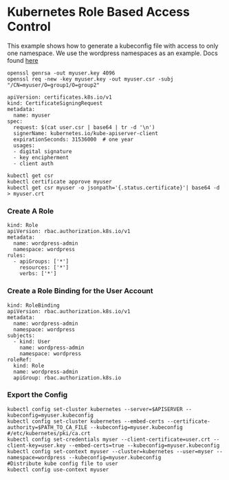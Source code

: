 # Kubernetes Role Based Access Control
This example shows how to generate a kubeconfig file with access to only one namespace. We use the wordpress namespaces as an example.
Docs found [here](https://kubernetes.io/docs/reference/access-authn-authz/certificate-signing-requests/#normal-user)

```
openssl genrsa -out myuser.key 4096
openssl req -new -key myuser.key -out myuser.csr -subj "/CN=myuser/O=group1/O=group2"
```
```
apiVersion: certificates.k8s.io/v1
kind: CertificateSigningRequest
metadata:
  name: myuser
spec:
  request: $(cat user.csr | base64 | tr -d '\n')
  signerName: kubernetes.io/kube-apiserver-client
  expirationSeconds: 31536000  # one year
  usages:
  - digital signature
  - key encipherment
  - client auth
```
```
kubectl get csr
kubectl certificate approve myuser
kubectl get csr myuser -o jsonpath='{.status.certificate}'| base64 -d > myuser.crt
```

### Create A Role
```
kind: Role
apiVersion: rbac.authorization.k8s.io/v1
metadata:
  name: wordpress-admin
  namespace: wordpress
rules:
  - apiGroups: ['*']
    resources: ['*']
    verbs: ['*']
```
### Create a Role Binding for the User Account
```
kind: RoleBinding
apiVersion: rbac.authorization.k8s.io/v1
metadata:
  name: wordpress-admin
  namespace: wordpress
subjects:
  - kind: User
    name: wordpress-admin
    namespace: wordpress
roleRef:
  kind: Role
  name: wordpress-admin
  apiGroup: rbac.authorization.k8s.io
```
### Export the Config
```
kubectl config set-cluster kubernetes --server=$APISERVER --kubeconfig=myuser.kubeconfig
kubectl config set-cluster kubernetes --embed-certs --certificate-authority=$PATH_TO_CA_FILE --kubeconfig=myuser.kubeconfig     #/etc/kubernetes/pki/ca.crt
kubectl config set-credentials myser --client-certificate=user.crt --client-key=user.key --embed-certs=true --kubeconfig=myuser.kubeconfig
kubectl config set-context myuser --cluster=kubernetes --user=myser --namespace=wordpress --kubeconfig=myuser.kubeconfig
#Distribute kube config file to user
kubectl config use-context myuser
```
